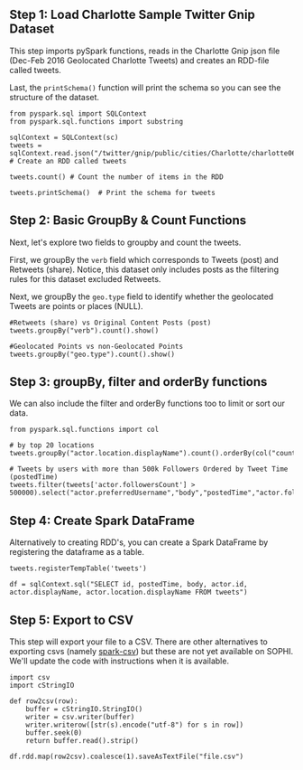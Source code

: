 ## Step 1: Load Charlotte Sample Twitter Gnip Dataset

This step imports pySpark functions, reads in the Charlotte Gnip json file (Dec-Feb 2016 Geolocated Charlotte Tweets) and creates an RDD-file called tweets.

Last, the `printSchema()` function will print the schema so you can see the structure of the dataset.

```{python}
from pyspark.sql import SQLContext
from pyspark.sql.functions import substring

sqlContext = SQLContext(sc)
tweets = sqlContext.read.json("/twitter/gnip/public/cities/Charlotte/charlotte062016.json")  # Create an RDD called tweets

tweets.count() # Count the number of items in the RDD

tweets.printSchema()  # Print the schema for tweets
```

## Step 2: Basic GroupBy & Count Functions

Next, let's explore two fields to groupby and count the tweets.

First, we groupBy the `verb` field which corresponds to Tweets (post) and Retweets (share). Notice, this dataset only includes posts as the filtering rules for this dataset excluded Retweets.

Next, we groupBy the `geo.type` field to identify whether the geolocated Tweets are points or places (NULL).

```{python}
#Retweets (share) vs Original Content Posts (post)
tweets.groupBy("verb").count().show()

#Geolocated Points vs non-Geolocated Points
tweets.groupBy("geo.type").count().show()
```

## Step 3: groupBy, filter and orderBy functions

We can also include the filter and orderBy functions too to limit or sort our data.

```{python}
from pyspark.sql.functions import col

# by top 20 locations
tweets.groupBy("actor.location.displayName").count().orderBy(col("count").desc()).show()

# Tweets by users with more than 500k Followers Ordered by Tweet Time (postedTime)
tweets.filter(tweets['actor.followersCount'] > 500000).select("actor.preferredUsername","body","postedTime","actor.followersCount").orderBy("postedTime").show()
```

## Step 4: Create Spark DataFrame

Alternatively to creating RDD's, you can create a Spark DataFrame by registering the dataframe as a table.

```{python}
tweets.registerTempTable('tweets')

df = sqlContext.sql("SELECT id, postedTime, body, actor.id, actor.displayName, actor.location.displayName FROM tweets")
```

## Step 5: Export to CSV

This step will export your file to a CSV. There are other alternatives to exporting csvs (namely [spark-csv](https://github.com/databricks/spark-csv)) but these are not yet available on SOPHI. We'll update the code with instructions when it is available.

```{python}
import csv
import cStringIO

def row2csv(row):
    buffer = cStringIO.StringIO()
    writer = csv.writer(buffer)
    writer.writerow([str(s).encode("utf-8") for s in row])
    buffer.seek(0)
    return buffer.read().strip()

df.rdd.map(row2csv).coalesce(1).saveAsTextFile("file.csv")
```
